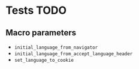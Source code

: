 # Tests TODO

## Macro parameters

- `initial_language_from_navigator`
- `initial_language_from_accept_language_header`
- `set_language_to_cookie`
